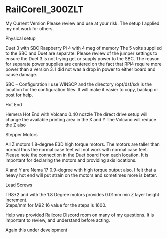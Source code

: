 # RailCoreII_300ZLT

My Current Version 
Please review and use at your risk.  The setup I applied my not work for others.

Physical setup

Duet 3 with SBC Raspberry Pi 4 with 4 meg of memory 
The 5 volts supplied to the SBC and Duet are separate. Please review of the jumper settings to ensure the Duet 3 is not trying get or supply power to the SBC.  The reason for separate power supplies are centered on the fact that RPi4 require more power than a version 3.  I did not was a drop in power to either board and cause damage.

SBC – Configuration 
I use WINSCP and the directory /opt/dsf/sd/ is the location for the configuration files.  It will make it easier to copy, backup or post for help.

Hot End

Hemera Hot End with Volcano 0.40 nozzle
  The direct drive setup will change the available printing area in the X and Y
  The Volcano will reduce the Z also

Stepper Motors

All Z motors 1.8-degree E3D high torque motors.  The motors are taller than normal thus the normal case feet will not work with normal case feet.  
            Please note the connection in the Duet board from each location.  It is important for declaring the motors and providing axis locations.

X and Y are Nema 17 0.9-degree with high torque output also.  I felt that a heavy hot end will put strain on the motors and sometimes more is better.

Lead Screws

TR8*2 and with the 1.8 Degree motors provides 0.01mm min Z layer height increment.  
Steps/mm for M92 16 value for the steps is 1600.

Help was provided Railcore Discord room on many of my questions.  It is important to review, and understand before acting.

Again this under development
